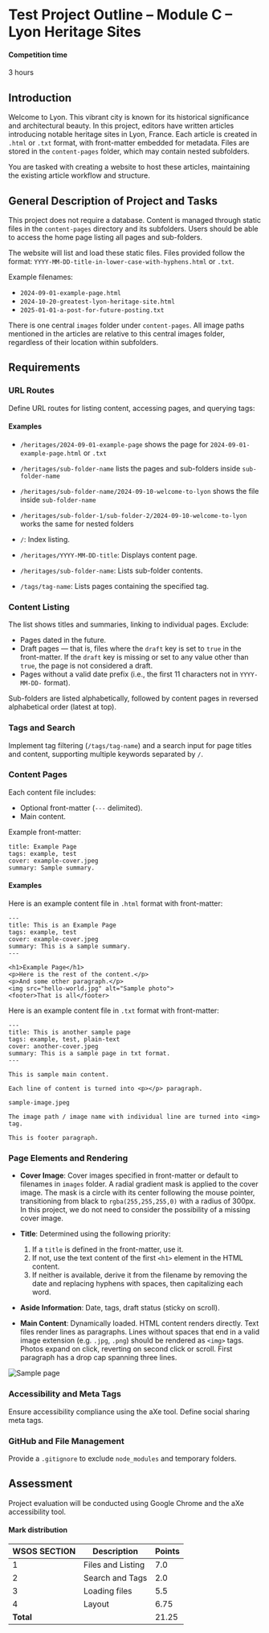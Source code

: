 # Test Project Outline – Module C – Lyon Heritage Sites

#### Competition time

3 hours

## Introduction

Welcome to Lyon. This vibrant city is known for its historical significance and architectural beauty. In this project, editors have written articles introducing notable heritage sites in Lyon, France. Each article is created in `.html` or `.txt` format, with front-matter embedded for metadata. Files are stored in the `content-pages` folder, which may contain nested subfolders.

You are tasked with creating a website to host these articles, maintaining the existing article workflow and structure.

## General Description of Project and Tasks

This project does not require a database. Content is managed through static files in the `content-pages` directory and its subfolders. Users should be able to access the home page listing all pages and sub-folders.

The website will list and load these static files. Files provided follow the format: `YYYY-MM-DD-title-in-lower-case-with-hyphens.html` or `.txt`.

Example filenames:

- `2024-09-01-example-page.html`
- `2024-10-20-greatest-lyon-heritage-site.html`
- `2025-01-01-a-post-for-future-posting.txt`

There is one central `images` folder under `content-pages`. All image paths mentioned in the articles are relative to this central images folder, regardless of their location within subfolders.

## Requirements

### URL Routes

Define URL routes for listing content, accessing pages, and querying tags:

#### Examples

- `/heritages/2024-09-01-example-page` shows the page for `2024-09-01-example-page.html` or `.txt`

- `/heritages/sub-folder-name` lists the pages and sub-folders inside `sub-folder-name`

- `/heritages/sub-folder-name/2024-09-10-welcome-to-lyon` shows the file inside `sub-folder-name`

- `/heritages/sub-folder-1/sub-folder-2/2024-09-10-welcome-to-lyon` works the same for nested folders

- `/`: Index listing.

- `/heritages/YYYY-MM-DD-title`: Displays content page.

- `/heritages/sub-folder-name`: Lists sub-folder contents.

- `/tags/tag-name`: Lists pages containing the specified tag.

### Content Listing

The list shows titles and summaries, linking to individual pages. Exclude:

- Pages dated in the future.
- Draft pages — that is, files where the `draft` key is set to `true` in the front-matter. If the `draft` key is missing or set to any value other than `true`, the page is not considered a draft.
- Pages without a valid date prefix (i.e., the first 11 characters not in `YYYY-MM-DD-` format).

Sub-folders are listed alphabetically, followed by content pages in reversed alphabetical order (latest at top).

### Tags and Search

Implement tag filtering (`/tags/tag-name`) and a search input for page titles and content, supporting multiple keywords separated by `/`.

### Content Pages

Each content file includes:

- Optional front-matter (`---` delimited).
- Main content.

Example front-matter:

```
title: Example Page
tags: example, test
cover: example-cover.jpeg
summary: Sample summary.
```

#### Examples

Here is an example content file in `.html` format with front-matter:

```
---
title: This is an Example Page
tags: example, test
cover: example-cover.jpeg
summary: This is a sample summary.
---

<h1>Example Page</h1>
<p>Here is the rest of the content.</p>
<p>And some other paragraph.</p>
<img src="hello-world.jpg" alt="Sample photo">
<footer>That is all</footer>
```

Here is an example content file in `.txt` format with front-matter:

```
---
title: This is another sample page
tags: example, test, plain-text
cover: another-cover.jpeg
summary: This is a sample page in txt format.
---

This is sample main content.

Each line of content is turned into <p></p> paragraph.

sample-image.jpeg

The image path / image name with individual line are turned into <img> tag.

This is footer paragraph.
```

### Page Elements and Rendering

- **Cover Image**: Cover images specified in front-matter or default to filenames in `images` folder. A radial gradient mask is applied to the cover image. The mask is a circle with its center following the mouse pointer, transitioning from black to `rgba(255,255,255,0)` with a radius of 300px. In this project, we do not need to consider the possibility of a missing cover image.

- **Title**: Determined using the following priority:

  1. If a `title` is defined in the front-matter, use it.
  2. If not, use the text content of the first `<h1>` element in the HTML content.
  3. If neither is available, derive it from the filename by removing the date and replacing hyphens with spaces, then capitalizing each word.

- **Aside Information**: Date, tags, draft status (sticky on scroll).
- **Main Content**: Dynamically loaded. HTML content renders directly. Text files render lines as paragraphs. Lines without spaces that end in a valid image extension (e.g. `.jpg`, `.png`) should be rendered as `<img>` tags. Photos expand on click, reverting on second click or scroll. First paragraph has a drop cap spanning three lines.

![Sample page](images/project-description-images/sample-page.jpg)

### Accessibility and Meta Tags

Ensure accessibility compliance using the aXe tool. Define social sharing meta tags.

### GitHub and File Management

Provide a `.gitignore` to exclude `node_modules` and temporary folders.

## Assessment

Project evaluation will be conducted using Google Chrome and the aXe accessibility tool.

#### Mark distribution

| WSOS SECTION | Description       | Points |
| ------------ | ----------------- | ------ |
| 1            | Files and Listing | 7.0    |
| 2            | Search and Tags   | 2.0    |
| 3            | Loading files     | 5.5    |
| 4            | Layout            | 6.75   |
| **Total**    |                   | 21.25  |
